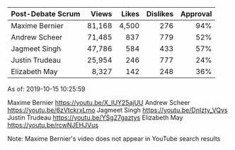 Post-Debate Scrum | Views | Likes | Dislikes | Approval
--- | ---: | ---: | ---: | ---:
Maxime Bernier | 81,168 | 4,500 | 276 | 94%
Andrew Scheer  | 71,485 |   837 | 779 | 52%
Jagmeet Singh  | 47,786 |   584 | 433 | 57%
Justin Trudeau | 25,954 |   246 | 777 | 24%
Elizabeth May  |  8,327 |   142 | 248 | 36%

As of: 2019-10-15 10:25:59

Maxime Bernier https://youtu.be/X_IUY25ajUU
Andrew Scheer https://youtu.be/6zVtckrxLmo
Jagmeet Singh https://youtu.be/DnIzty_VQvs
Justin Trudeau https://youtu.be/YSg27gaztys
Elizabeth May https://youtu.be/rcwNJEHJVus

Note: Maxime Bernier's video does not appear in YouTube search results
